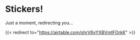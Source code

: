 # Stickers!

Just a moment, redirecting you...

{{< redirect to="https://airtable.com/shrV6vYXBVmtFOrkK" >}}
